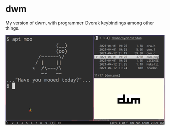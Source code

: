 # dwm

My version of dwm, with programmer Dvorak keybindings among other
things.

![screenshot](screenshot.png)
